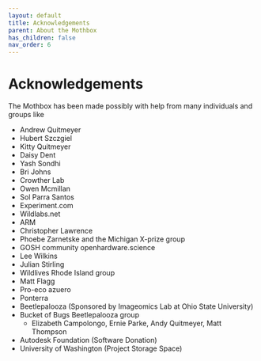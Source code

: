 ```yaml
---
layout: default
title: Acknowledgements
parent: About the Mothbox
has_children: false
nav_order: 6
---
```



# Acknowledgements

The Mothbox has been made possibly with help from many individuals and groups like 
* Andrew Quitmeyer
* Hubert Szczgiel
* Kitty Quitmeyer
* Daisy Dent
* Yash Sondhi
* Bri Johns
* Crowther Lab
* Owen Mcmillan
* Sol Parra Santos
* Experiment.com
* Wildlabs.net
* ARM
* Christopher Lawrence
* Phoebe Zarnetske and the Michigan X-prize group
* GOSH community openhardware.science
* Lee Wilkins
* Julian Stirling
* Wildlives Rhode Island group
* Matt Flagg
* Pro-eco azuero
* Ponterra
* Beetlepalooza (Sponsored by Imageomics Lab at Ohio State University)
* Bucket of Bugs Beetlepalooza group
  * Elizabeth Campolongo, Ernie Parke, Andy Quitmeyer, Matt Thompson
* Autodesk Foundation (Software Donation)
* University of Washington (Project Storage Space)






